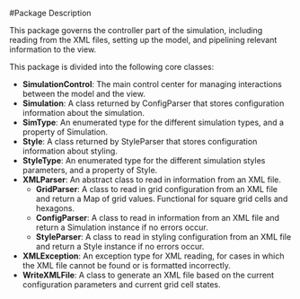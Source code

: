 #Package Description

This package governs the controller part of the simulation, including reading from the XML files,
setting up the model, and pipelining relevant information to the view.

This package is divided into the following core classes:
 
 * **SimulationControl**: The main control center for managing interactions between the model and the view.
 * **Simulation**: A class returned by ConfigParser that stores configuration information about the simulation.
 * **SimType**: An enumerated type for the different simulation types, and a property of Simulation.
 * **Style**: A class returned by StyleParser that stores configuration information about styling.
 * **StyleType**: An enumerated type for the different simulation styles parameters, and a property of Style.
 * **XMLParser**: An abstract class to read in information from an XML file.
    * **GridParser**: A class to read in grid configuration from an XML file and return a Map of grid values. Functional for square grid cells and hexagons.
    * **ConfigParser**: A class to read in information from an XML file and return a Simulation instance if no errors occur.
    * **StyleParser**: A class to read in styling configuration from an XML file and return a Style instance if no errors occur.
 * **XMLException**: An exception type for XML reading, for cases in which the XML file cannot be found or is formatted incorrectly.
 * **WriteXMLFile**: A class to generate an XML file based on the current configuration parameters and current grid cell states. 
